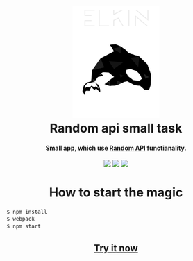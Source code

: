 <h1 align="center">
  <br>
  <a href="https://github.com/elkinny">
    <img src="https://raw.githubusercontent.com/elkinny/Curriculum-Vitae/master/ekins_logo.png" alt="Markdownify" width="200">    
  </a>
  <br>
    Random api small task
  <br>
</h1>

<h4 align="center">Small app, which use <a href="https://randomapi.com" target="_blank">Random API</a> functianality.</h4>

<p align="center">
    <img src="https://forthebadge.com/images/badges/built-by-codebabes.svg">
    <img src="https://forthebadge.com/images/badges/made-with-javascript.svg">
    <img src="https://forthebadge.com/images/badges/powered-by-electricity.svg">
</p>

<h1 align="center"> How to start the magic </h1>

```sh
$ npm install
$ webpack
$ npm start
```

<h2 align="center">
  <a href="https://elkinny.github.io/random-api-task/">Try it now</a>
</h2>
